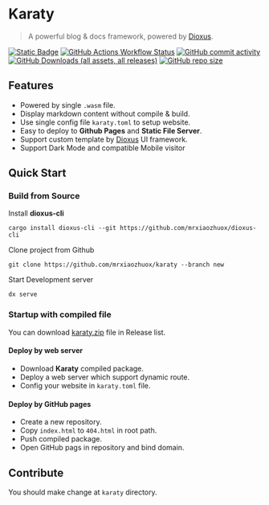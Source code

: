 # Karaty

> A powerful blog & docs framework, powered by [Dioxus][dioxus].

[![Static Badge](https://img.shields.io/badge/dioxus-0.4.3-green?logo=Rust)](https://github.com/DioxusLabs/dioxus/releases/tag/v0.4.3) [![GitHub Actions Workflow Status](https://img.shields.io/github/actions/workflow/status/mrxiaozhuox/karaty/main.yml?logo=GitHub)](https://github.com/mrxiaozhuox/karaty/actions) [![GitHub commit activity](https://img.shields.io/github/commit-activity/y/mrxiaozhuox/karaty?logo=Git)](https://github.com/mrxiaozhuox/karaty/commits/main/) [![GitHub Downloads (all assets, all releases)](https://img.shields.io/github/downloads/mrxiaozhuox/karaty/total?logo=superuser)](https://github.com/mrxiaozhuox/karaty/releases) [![GitHub repo size](https://img.shields.io/github/repo-size/mrxiaozhuox/karaty?logo=Git)](#)

## Features

- Powered by single `.wasm` file.
- Display markdown content without compile & build.
- Use single config file `karaty.toml` to setup website.
- Easy to deploy to **Github Pages** and **Static File Server**.
- Support custom template by [Dioxus][dioxus] UI framework.
- Support Dark Mode and compatible Mobile visitor

## Quick Start

### Build from Source

Install **dioxus-cli**

```shell
cargo install dioxus-cli --git https://github.com/mrxiaozhuox/dioxus-cli
```

Clone project from Github

```shell
git clone https://github.com/mrxiaozhuox/karaty --branch new
```

Start Development server

```shell
dx serve
```

### Startup with compiled file

You can download [karaty.zip](https://github.com/mrxiaozhuox/karaty/releases) file in Release list.

#### Deploy by web server

- Download **Karaty** compiled package.
- Deploy a web server which support dynamic route.
- Config your website in `karaty.toml` file.

#### Deploy by GitHub pages

- Create a new repository.
- Copy `index.html` to `404.html` in root path.
- Push compiled package.
- Open GitHub pags in repository and bind domain.

## Contribute

You should make change at `karaty` directory.

[dioxus]: https://dioxuslabs.com/ "DioxusLabs"
